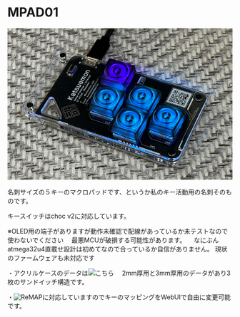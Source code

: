 # MPAD01

![MPAD01](https://github.com/katsuemon/keypad-typeM/blob/main/MPAD01.jpg)

名刺サイズの５キーのマクロパッドです、というか私のキー活動用の名刺そのものです。

キースイッチはchoc v2に対応しています。

※OLED用の端子がありますが動作未確認で配線があっているか未テストなので使わないでください
　最悪MCUが破損する可能性があります。
　なにぶんatmega32u4直載せ設計は初めてなので合っているか自信がありません。
  現状のファームウェアも未対応です

・アクリルケースのデータは![こちら](https://github.com/katsuemon/keypad-typeM/blob/main/casedata)
　2mm厚用と3mm厚用のデータがあり3枚のサンドイッチ構造です。

・![ReMAP](https://remap-keys.app/)に対応していますのでキーのマッピングをWebUIで自由に変更可能です。

